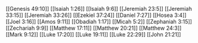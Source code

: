[[Genesis 49:10]]
[[Isaiah 1:26]]
[[Isaiah 9:6]]
[[Jeremiah 23:5]]
[[Jeremiah 33:15]]
[[Jeremiah 33:26]]
[[Ezekiel 37:24]]
[[Daniel 7:27]]
[[Hosea 3:4]]
[[Joel 3:16]]
[[Amos 9:11]]
[[Obadiah 1:17]]
[[Micah 5:2]]
[[Zephaniah 3:15]]
[[Zechariah 9:9]]
[[Matthew 17:11]]
[[Matthew 20:21]]
[[Matthew 24:3]]
[[Mark 9:12]]
[[Luke 17:20]]
[[Luke 19:11]]
[[Luke 22:29]]
[[John 21:21]]
